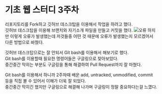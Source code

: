 # 기초 웹 스터디 3주차

리포지토리를 Fork하고 깃허브 데스크탑을 이용해서 작업을 하려고 했다. <br>
깃허브 데스크탑을 이용해 브랜치와 자기소개 파일을 만들고 커밋을 했다. 
![오류](https://user-images.githubusercontent.com/127463649/229473593-24e64fdf-7c3c-4149-afa8-436ecf87a5cc.PNG)
하지만 이렇게 오류가 발생했는데 저것들중 어떤 것 때문에 오류가 발생했는지 모르겠어서 다른 방법으로 바꿨다. <br>

깃허브 데스크탑으로는 잘 안되서 Git bash를 이용해서 해보기로 했다. <br>
Git bash를 이용할때 필요한 명령어들은 구글링으로 찾아보았다. <br>
중간중간 막히는 부분도 구글링을 통해 해결하여 Pull Request까지 잘 마쳤다. <br>

Git bash를 이용해서 하니까 2주차때 배운 add, untracked, unmodified, commit 등을 직접 볼 수 있어서 이해가 더욱 잘 되었다. <br>
중간중간 막히긴 했지만 구글링으로 해결해 나가며 구글링이 정말 중요하다는걸 느꼈다.